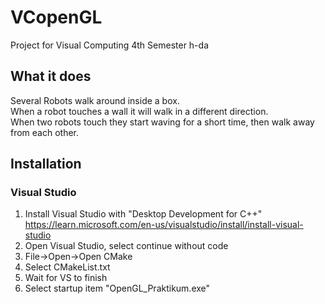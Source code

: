 # VCopenGL
Project for Visual Computing 4th Semester h-da

## What it does

Several Robots walk around inside a box.  
When a robot touches a wall it will walk in a different direction.  
When two robots touch they start waving for a short time, then walk away from each other.

## Installation

### Visual Studio

1. Install Visual Studio with "Desktop Development for C++"  
  https://learn.microsoft.com/en-us/visualstudio/install/install-visual-studio
2. Open Visual Studio, select continue without code
3. File->Open->Open CMake
4. Select CMakeList.txt
5. Wait for VS to finish
6. Select startup item "OpenGL_Praktikum.exe"
